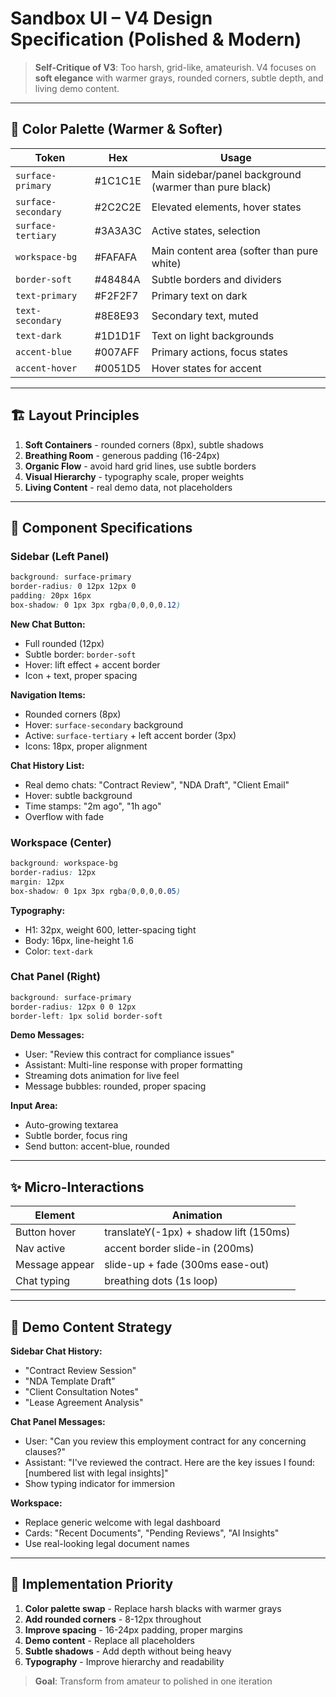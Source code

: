 # Sandbox UI – V4 Design Specification (Polished & Modern)

> **Self-Critique of V3**: Too harsh, grid-like, amateurish. V4 focuses on **soft elegance** with warmer grays, rounded corners, subtle depth, and living demo content.

---

## 🎨 Color Palette (Warmer & Softer)
| Token | Hex | Usage |
|-------|-----|-------|
| `surface-primary` | #1C1C1E | Main sidebar/panel background (warmer than pure black) |
| `surface-secondary` | #2C2C2E | Elevated elements, hover states |
| `surface-tertiary` | #3A3A3C | Active states, selection |
| `workspace-bg` | #FAFAFA | Main content area (softer than pure white) |
| `border-soft` | #48484A | Subtle borders and dividers |
| `text-primary` | #F2F2F7 | Primary text on dark |
| `text-secondary` | #8E8E93 | Secondary text, muted |
| `text-dark` | #1D1D1F | Text on light backgrounds |
| `accent-blue` | #007AFF | Primary actions, focus states |
| `accent-hover` | #0051D5 | Hover states for accent |

---

## 🏗 Layout Principles
1. **Soft Containers** - rounded corners (8px), subtle shadows
2. **Breathing Room** - generous padding (16-24px)
3. **Organic Flow** - avoid hard grid lines, use subtle borders
4. **Visual Hierarchy** - typography scale, proper weights
5. **Living Content** - real demo data, not placeholders

---

## 📐 Component Specifications

### Sidebar (Left Panel)
```css
background: surface-primary
border-radius: 0 12px 12px 0
padding: 20px 16px
box-shadow: 0 1px 3px rgba(0,0,0,0.12)
```

**New Chat Button:**
- Full rounded (12px)
- Subtle border: `border-soft`
- Hover: lift effect + accent border
- Icon + text, proper spacing

**Navigation Items:**
- Rounded corners (8px)
- Hover: `surface-secondary` background
- Active: `surface-tertiary` + left accent border (3px)
- Icons: 18px, proper alignment

**Chat History List:**
- Real demo chats: "Contract Review", "NDA Draft", "Client Email"
- Hover: subtle background
- Time stamps: "2m ago", "1h ago"
- Overflow with fade

### Workspace (Center)
```css
background: workspace-bg
border-radius: 12px
margin: 12px
box-shadow: 0 1px 3px rgba(0,0,0,0.05)
```

**Typography:**
- H1: 32px, weight 600, letter-spacing tight
- Body: 16px, line-height 1.6
- Color: `text-dark`

### Chat Panel (Right)
```css
background: surface-primary
border-radius: 12px 0 0 12px
border-left: 1px solid border-soft
```

**Demo Messages:**
- User: "Review this contract for compliance issues"
- Assistant: Multi-line response with proper formatting
- Streaming dots animation for live feel
- Message bubbles: rounded, proper spacing

**Input Area:**
- Auto-growing textarea
- Subtle border, focus ring
- Send button: accent-blue, rounded

---

## ✨ Micro-Interactions
| Element | Animation |
|---------|-----------|
| Button hover | translateY(-1px) + shadow lift (150ms) |
| Nav active | accent border slide-in (200ms) |
| Message appear | slide-up + fade (300ms ease-out) |
| Chat typing | breathing dots (1s loop) |

---

## 🎯 Demo Content Strategy
**Sidebar Chat History:**
- "Contract Review Session"
- "NDA Template Draft" 
- "Client Consultation Notes"
- "Lease Agreement Analysis"

**Chat Panel Messages:**
- User: "Can you review this employment contract for any concerning clauses?"
- Assistant: "I've reviewed the contract. Here are the key issues I found: [numbered list with legal insights]"
- Show typing indicator for immersion

**Workspace:**
- Replace generic welcome with legal dashboard
- Cards: "Recent Documents", "Pending Reviews", "AI Insights"
- Use real-looking legal document names

---

## 🚀 Implementation Priority
1. **Color palette swap** - Replace harsh blacks with warmer grays
2. **Add rounded corners** - 8-12px throughout
3. **Improve spacing** - 16-24px padding, proper margins
4. **Demo content** - Replace all placeholders
5. **Subtle shadows** - Add depth without being heavy
6. **Typography** - Improve hierarchy and readability

> **Goal**: Transform from amateur to polished in one iteration 